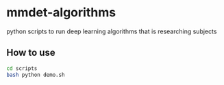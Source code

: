 # mmdet-algorithms
python scripts to run deep learning algorithms that is researching subjects

## How to use
```bash
cd scripts
bash python demo.sh
```
